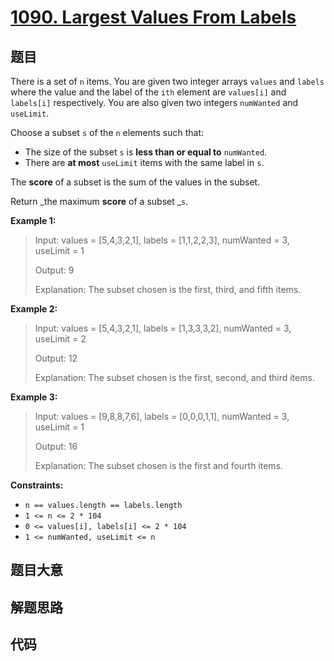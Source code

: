 # [1090. Largest Values From Labels](https://leetcode.com/problems/largest-values-from-labels/)

## 题目

There is a set of `n` items. You are given two integer arrays `values` and
`labels` where the value and the label of the `ith` element are `values[i]`
and `labels[i]` respectively. You are also given two integers `numWanted` and
`useLimit`.

Choose a subset `s` of the `n` elements such that:

  * The size of the subset `s` is **less than or equal to** `numWanted`.
  * There are **at most** `useLimit` items with the same label in `s`.

The **score** of a subset is the sum of the values in the subset.

Return _the maximum **score** of a subset _`s`.



**Example 1:**

> Input: values = [5,4,3,2,1], labels = [1,1,2,2,3], numWanted = 3, useLimit = 1
> 
> Output: 9
> 
> Explanation: The subset chosen is the first, third, and fifth items.

**Example 2:**

> Input: values = [5,4,3,2,1], labels = [1,3,3,3,2], numWanted = 3, useLimit = 2
> 
> Output: 12
> 
> Explanation: The subset chosen is the first, second, and third items.

**Example 3:**

> Input: values = [9,8,8,7,6], labels = [0,0,0,1,1], numWanted = 3, useLimit = 1
> 
> Output: 16
> 
> Explanation: The subset chosen is the first and fourth items.

**Constraints:**

  * `n == values.length == labels.length`
  * `1 <= n <= 2 * 104`
  * `0 <= values[i], labels[i] <= 2 * 104`
  * `1 <= numWanted, useLimit <= n`


## 题目大意

## 解题思路

## 代码

```javascript

```


